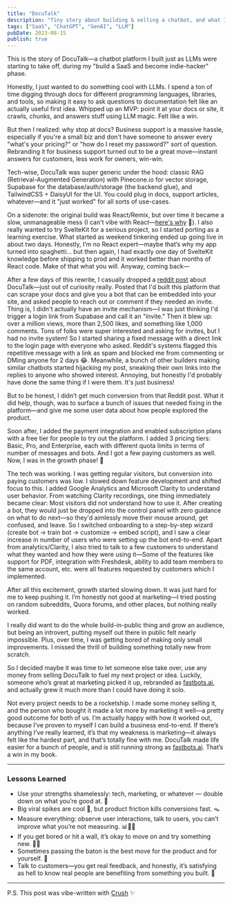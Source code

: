 ```yaml
---
title: "DocuTalk"
description: "Tiny story about building & selling a chatbot, and what I learned."
tags: ["SaaS", "ChatGPT", "GenAI", "LLM"]
pubDate: 2023-08-15
publish: true
---
```


This is the story of DocuTalk—a chatbot platform I built just as LLMs were starting to take off, during my "build a SaaS and become indie-hacker" phase.

Honestly, I just wanted to do something cool with LLMs. I spend a ton of time digging through docs for different programming languages, libraries, and tools, so making it easy to ask questions to documentation felt like an actually useful first idea. Whipped up an MVP: point it at your docs or site, it crawls, chunks, and answers stuff using LLM magic. Felt like a win.

But then I realized: why stop at docs? Business support is a massive hassle, especially if you're a small biz and don't have someone to answer every "what's your pricing?" or "how do I reset my password?" sort of question. Rebranding it for business support turned out to be a great move—instant answers for customers, less work for owners, win-win.

Tech-wise, DocuTalk was super generic under the hood: classic RAG (Retrieval-Augmented Generation) with Pinecone.io for vector storage, Supabase for the database/auth/storage (the backend glue), and TailwindCSS + DaisyUI for the UI. You could plug in docs, support articles, whatever—and it "just worked" for all sorts of use-cases.

On a sidenote: the original build was React/Remix, but over time it became a slow, unmanageable mess (I can't vibe with React—[here's why](https://youtu.be/HyWYpM_S-2c?si=4xVzjAHVb5zlt1Vg) 🤣). I also really wanted to try SvelteKit for a serious project, so I started porting as a learning exercise. What started as weekend tinkering ended up going live in about two days. Honestly, I’m no React expert—maybe that’s why my app turned into spaghetti... but then again, I had exactly one day of SvelteKit knowledge before shipping to prod and it worked better than months of React code. Make of that what you will. Anyway, coming back—

After a few days of this rewrite, I casually dropped a [reddit post](https://www.reddit.com/r/ChatGPT/comments/12n2hso/building_a_tool_to_create_ai_chatbots_with_your/) about DocuTalk—just out of curiosity really. Posted that I'd built this platform that can scrape your docs and give you a bot that can be embedded into your site, and asked people to reach out or comment if they needed an invite. Thing is, I didn't actually have an invite mechanism—I was just thinking I'd trigger a login link from Supabase and call it an "invite." Then it blew up: over a million views, more than 2,500 likes, and something like 1,000 comments. Tons of folks were super interested and asking for invites, but I had no invite system! So I started sharing a fixed message with a direct link to the login page with everyone who asked. Reddit's systems flagged this repetitive message with a link as spam and blocked me from commenting or DMing anyone for 2 days 😂. Meanwhile, a bunch of other builders making similar chatbots started hijacking my post, sneaking their own links into the replies to anyone who showed interest. Annoying, but honestly I'd probably have done the same thing if I were them. It's just business!

But to be honest, I didn’t get much conversion from that Reddit post. What it did help, though, was to surface a bunch of issues that needed fixing in the platform—and give me some user data about how people explored the product.

Soon after, I added the payment integration and enabled subscription plans with a free tier for people to try out the platform. I added 3 pricing tiers: Basic, Pro, and Enterprise, each with different quota limits in terms of number of messages and bots. And I got a few paying customers as well. Now, I was in the growth phase! 🚀

The tech was working. I was getting regular visitors, but conversion into paying customers was low. I slowed down feature development and shifted focus to this. I added Google Analytics and Microsoft Clarity to understand user behavior. From watching Clarity recordings, one thing immediately became clear: Most visitors did not understand how to use it. After creating a bot, they would just be dropped into the control panel with zero guidance on what to do next—so they'd aimlessly move their mouse around, get confused, and leave. So I switched onboarding to a step-by-step wizard (create bot → train bot → customize → embed script), and I saw a clear increase in number of users who were setting up the bot end-to-end. Apart from analytics/Clarity, I also tried to talk to a few customers to understand what they wanted and how they were using it—Some of the features like support for PDF, integration with Freshdesk, ability to add team members to the same account, etc. were all features requested by customers which I implemented.

After all this excitement, growth started slowing down. It was just hard for me to keep pushing it. I’m honestly not good at marketing—I tried posting on random subreddits, Quora forums, and other places, but nothing really worked.

I really did want to do the whole build-in-public thing and grow an audience, but being an introvert, putting myself out there in public felt nearly impossible. Plus, over time, I was getting bored of making only small improvements. I missed the thrill of building something totally new from scratch.

So I decided maybe it was time to let someone else take over, use any money from selling DocuTalk to fuel my next project or idea. Luckily, someone who’s great at marketing picked it up, rebranded as [fastbots.ai](https://fastbots.ai), and actually grew it much more than I could have doing it solo.

Not every project needs to be a rocketship. I made some money selling it, and the person who bought it made a lot more by marketing it well—a pretty good outcome for both of us. I’m actually happy with how it worked out, because I’ve proven to myself I can build a business end-to-end. If there’s anything I’ve really learned, it’s that my weakness is marketing—it always felt like the hardest part, and that’s totally fine with me. DocuTalk made life easier for a bunch of people, and is still running strong as [fastbots.ai](https://fastbots.ai). That’s a win in my book.

---

### Lessons Learned

- Use your strengths shamelessly: tech, marketing, or whatever — double down on what you’re good at. 💪
- Big viral spikes are cool 🚀, but product friction kills conversions fast. 🪤
- Measure everything: observe user interactions, talk to users, you can’t improve what you’re not measuring. 📊🕵️‍♂️
- If you get bored or hit a wall, it’s okay to move on and try something new. 🏃‍♂️
- Sometimes passing the baton is the best move for the product and for yourself. 🏅
- Talk to customers—you get real feedback, and honestly, it’s satisfying as hell to know real people are benefiting from something you built. 💬

---

P.S. This post was vibe-written with [Crush](https://github.com/charmbracelet/crush) ✨
